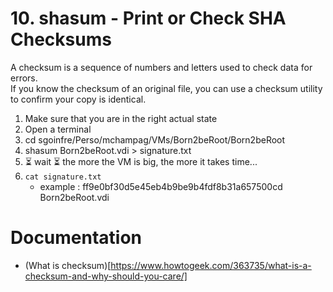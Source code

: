 # 10. shasum - Print or Check SHA Checksums 

A checksum is a sequence of numbers and letters used to check data for errors. <br>
If you know the checksum of an original file, you can use a checksum utility to confirm your copy is identical.

1. Make sure that you are in the right actual state
2. Open a terminal
3. cd sgoinfre/Perso/mchampag/VMs/Born2beRoot/Born2beRoot
4. shasum Born2beRoot.vdi > signature.txt
5. ⏳ wait ⏳ the more the VM is big, the more it takes time...
6. `cat signature.txt`
    - example : ff9e0bf30d5e45eb4b9be9b4fdf8b31a657500cd  Born2beRoot.vdi

# Documentation

- (What is checksum)[https://www.howtogeek.com/363735/what-is-a-checksum-and-why-should-you-care/]
